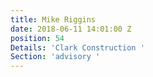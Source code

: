 ```yaml
---
title: Mike Riggins
date: 2018-06-11 14:01:00 Z
position: 54
Details: 'Clark Construction '
Section: 'advisory '
---
```


